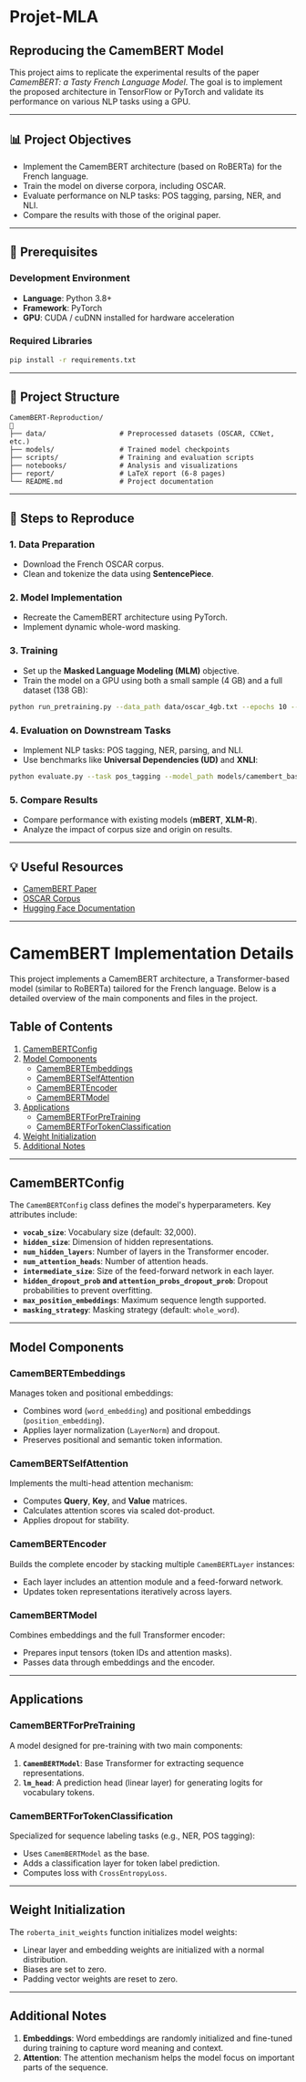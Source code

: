 # Projet-MLA

## Reproducing the CamemBERT Model

This project aims to replicate the experimental results of the paper *CamemBERT: a Tasty French Language Model*. The goal is to implement the proposed architecture in TensorFlow or PyTorch and validate its performance on various NLP tasks using a GPU.

---

## 📊 **Project Objectives**

- Implement the CamemBERT architecture (based on RoBERTa) for the French language.
- Train the model on diverse corpora, including OSCAR.
- Evaluate performance on NLP tasks: POS tagging, parsing, NER, and NLI.
- Compare the results with those of the original paper.

---

## 🔧 **Prerequisites**

### **Development Environment**

- **Language**: Python 3.8+
- **Framework**: PyTorch
- **GPU**: CUDA / cuDNN installed for hardware acceleration

### **Required Libraries**

```bash
pip install -r requirements.txt
```

---

## 📂 **Project Structure**

```plaintext
CamemBERT-Reproduction/
🔽
├── data/                  # Preprocessed datasets (OSCAR, CCNet, etc.)
├── models/                # Trained model checkpoints
├── scripts/               # Training and evaluation scripts
├── notebooks/             # Analysis and visualizations
├── report/                # LaTeX report (6-8 pages)
└── README.md              # Project documentation
```

---

## 🚀 **Steps to Reproduce**

### 1. **Data Preparation**

- Download the French OSCAR corpus.
- Clean and tokenize the data using **SentencePiece**.

### 2. **Model Implementation**

- Recreate the CamemBERT architecture using PyTorch.
- Implement dynamic whole-word masking.

### 3. **Training**

- Set up the **Masked Language Modeling (MLM)** objective.
- Train the model on a GPU using both a small sample (4 GB) and a full dataset (138 GB):

```bash
python run_pretraining.py --data_path data/oscar_4gb.txt --epochs 10 --batch_size 32
```

### 4. **Evaluation on Downstream Tasks**

- Implement NLP tasks: POS tagging, NER, parsing, and NLI.
- Use benchmarks like **Universal Dependencies (UD)** and **XNLI**:

```bash
python evaluate.py --task pos_tagging --model_path models/camembert_base.pt
```

### 5. **Compare Results**

- Compare performance with existing models (**mBERT**, **XLM-R**).
- Analyze the impact of corpus size and origin on results.
---

## 💡 **Useful Resources**

- [CamemBERT Paper](https://arxiv.org/abs/1911.03894)
- [OSCAR Corpus](https://oscar-corpus.com/)
- [Hugging Face Documentation](https://huggingface.co/docs)

---

# CamemBERT Implementation Details

This project implements a CamemBERT architecture, a Transformer-based model (similar to RoBERTa) tailored for the French language. Below is a detailed overview of the main components and files in the project.

## Table of Contents

1. [CamemBERTConfig](#camembertconfig)
2. [Model Components](#model-components)
   - [CamemBERTEmbeddings](#camembertembeddings)
   - [CamemBERTSelfAttention](#camembertselfattention)
   - [CamemBERTEncoder](#camembertencoder)
   - [CamemBERTModel](#camembertmodel)
3. [Applications](#applications)
   - [CamemBERTForPreTraining](#camembertforpretraining)
   - [CamemBERTForTokenClassification](#camembertfortokenclassification)
4. [Weight Initialization](#weight-initialization)
5. [Additional Notes](#additional-notes)

---

## CamemBERTConfig

The `CamemBERTConfig` class defines the model's hyperparameters. Key attributes include:

- **`vocab_size`**: Vocabulary size (default: 32,000).
- **`hidden_size`**: Dimension of hidden representations.
- **`num_hidden_layers`**: Number of layers in the Transformer encoder.
- **`num_attention_heads`**: Number of attention heads.
- **`intermediate_size`**: Size of the feed-forward network in each layer.
- **`hidden_dropout_prob` and `attention_probs_dropout_prob`**: Dropout probabilities to prevent overfitting.
- **`max_position_embeddings`**: Maximum sequence length supported.
- **`masking_strategy`**: Masking strategy (default: `whole_word`).

---

## Model Components

### CamemBERTEmbeddings

Manages token and positional embeddings:

- Combines word (`word_embedding`) and positional embeddings (`position_embedding`).
- Applies layer normalization (`LayerNorm`) and dropout.
- Preserves positional and semantic token information.

### CamemBERTSelfAttention

Implements the multi-head attention mechanism:

- Computes **Query**, **Key**, and **Value** matrices.
- Calculates attention scores via scaled dot-product.
- Applies dropout for stability.

### CamemBERTEncoder

Builds the complete encoder by stacking multiple `CamemBERTLayer` instances:

- Each layer includes an attention module and a feed-forward network.
- Updates token representations iteratively across layers.

### CamemBERTModel

Combines embeddings and the full Transformer encoder:

- Prepares input tensors (token IDs and attention masks).
- Passes data through embeddings and the encoder.

---

## Applications

### CamemBERTForPreTraining

A model designed for pre-training with two main components:

1. **`CamemBERTModel`**: Base Transformer for extracting sequence representations.
2. **`lm_head`**: A prediction head (linear layer) for generating logits for vocabulary tokens.

### CamemBERTForTokenClassification

Specialized for sequence labeling tasks (e.g., NER, POS tagging):

- Uses `CamemBERTModel` as the base.
- Adds a classification layer for token label prediction.
- Computes loss with `CrossEntropyLoss`.

---

## Weight Initialization

The `roberta_init_weights` function initializes model weights:

- Linear layer and embedding weights are initialized with a normal distribution.
- Biases are set to zero.
- Padding vector weights are reset to zero.

---

## Additional Notes

1. **Embeddings**: Word embeddings are randomly initialized and fine-tuned during training to capture word meaning and context.
2. **Attention**: The attention mechanism helps the model focus on important parts of the sequence.
